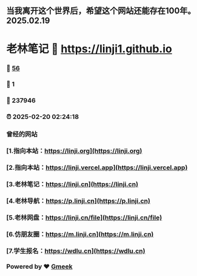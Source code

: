 ## 当我离开这个世界后，希望这个网站还能存在100年。2025.02.19
# 老林笔记 :link: https://linji1.github.io 
### :page_facing_up: [56](https://linji1.github.io/tag.html) 
### :speech_balloon: 1 
### :hibiscus: 237946 
### :alarm_clock: 2025-02-20 02:24:18 
### 曾经的网站 <br><br> [1.指向本站：https://linji.org](https://linji.org)<br><br> [2.指向本站：https://linji.vercel.app](https://linji.vercel.app)<br><br> [3.老林笔记：https://linji.cn](https://linji.cn)<br><br> [4.老林导航：https://p.linji.cn](https://p.linji.cn)<br><br>  [5.老林网盘：https://linji.cn/file](https://linji.cn/file)<br><br>[6.仿朋友圈：https://m.linji.cn](https://m.linji.cn)<br><br> [7.学生报名：https://wdlu.cn](https://wdlu.cn)<br><br>Powered by :heart: [Gmeek](https://github.com/Meekdai/Gmeek)
